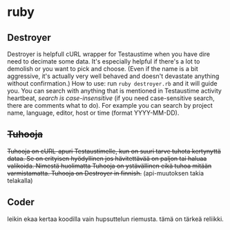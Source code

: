 # ruby

## Destroyer
Destroyer is helpfull cURL wrapper for Testaustime when you have dire need to decimate some data. It's especially helpful if there's a lot to demolish or you want to pick and choose. (Even if the name is a bit aggressive, it's actually very well behaved and doesn't devastate anything without confirmation.)
How to use: run ```ruby destroyer.rb``` and it will guide you. You can search with anything that is mentioned in Testaustime activity heartbeat, *search is case-insensitive* (if you need case-sensitive search, there are comments what to do).
For example you can search by project name, language, editor, host or time (format YYYY-MM-DD).

## <del>Tuhooja
<del>Tuhooja on cURL-apuri Testaustimelle, kun on suuri tarve tuhota kertynyttä dataa. Se on erityisen hyödyllinen jos hävitettävää on paljon tai haluaa valikoida. 
Nimestä huolimatta Tuhooja on ystävällinen eikä tuhoa mitään varmistamatta. Tuhooja on Destroyer in finnish.</del> (api-muutoksen takia telakalla)

## Coder
leikin ekaa kertaa koodilla vain hupsuttelun riemusta. tämä on tärkeä reliikki.
